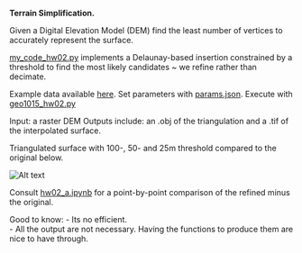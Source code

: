 **Terrain Simplification.**

Given a Digital Elevation Model (DEM) find the least number of vertices to accurately represent the surface. 

[my_code_hw02.py](https://github.com/AdrianKriger/terrain101/blob/main/hw02_a/my_code_hw02.py) implements a Delaunay-based insertion constrained by a threshold to find the 
most likely candidates ~ we refine rather than decimate.

Example data available [here](https://3d.bk.tudelft.nl/courses/backup/geo1015/2018/hw/02/).
Set parameters with [params.json](https://github.com/AdrianKriger/terrain101/blob/main/hw02_a/params.json). Execute with [geo1015_hw02.py](https://github.com/AdrianKriger/terrain101/blob/main/hw02_a/geo1015_hw02.py)

Input: a raster DEM
Outputs include: an .obj of the triangulation and a .tif of the interpolated surface.

Triangulated surface with 100-, 50- and 25m threshold compared to the original below.

![Alt text](https://github.com/AdrianKriger/terrain101/blob/main/hw02_a/hw02_a_smaller.gif)

Consult [hw02_a.ipynb](https://github.com/AdrianKriger/terrain101/blob/main/hw02_a/hw02_a.ipynb) for a point-by-point comparison of the refined minus the original.

Good to know:
              - Its no efficient.  
              - All the output are not necessary. Having the functions to produce them are nice to have through.

